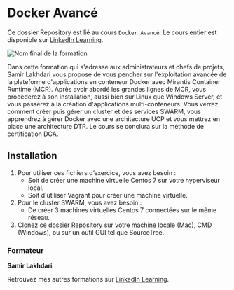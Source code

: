 # Docker Avancé

Ce dossier Repository est lié au cours `Docker Avancé`. Le cours entier est disponible sur [LinkedIn Learning][lil-course-url].

![Nom final de la formation][lil-thumbnail-url] 

Dans cette formation qui s'adresse aux administrateurs et chefs de projets, Samir Lakhdari vous propose de vous pencher sur l'exploitation avancée de la plateforme d'applications en conteneur Docker avec Mirantis Container Runtime (MCR). Après avoir abordé les grandes lignes de MCR, vous procèderez à son installation, aussi bien sur Linux que Windows Server, et vous passerez à la création d'applications multi-conteneurs. Vous verrez comment créer puis gérer un cluster et des services SWARM, vous apprendrez à gérer Docker avec une architecture UCP et vous mettrez en place une architecture DTR. Le cours se conclura sur la méthode de certification DCA.

## Installation

1. Pour utiliser ces fichiers d’exercice, vous avez besoin : 
   - Soit de créer une machine virtuelle Centos 7 sur votre hyperviseur local.
   - Soit d'utiliser Vagrant pour créer une machine virtuelle.
2. Pour le cluster SWARM, vous avez besoin :
   - De créer 3 machines virtuelles Centos 7 connectées sur le même réseau.
3. Clonez ce dossier Repository sur votre machine locale (Mac), CMD (Windows), ou sur un outil GUI tel que SourceTree. 

### Formateur

**Samir Lakhdari** 

 Retrouvez mes autres formations sur [LinkedIn Learning][lil-URL-trainer].

[0]: # (Replace these placeholder URLs with actual course URLs)
[lil-course-url]: https://www.linkedin.com/learning/docker-avance
[lil-thumbnail-url]: https://media.licdn.com/dms/image/D560DAQFzznbBJr4CnA/learning-public-crop_675_1200/0/1687941905960?e=2147483647&v=beta&t=AqtLMDIC4pvyWjsKwORhy3TLFXUVwkTm3ZrRK9Chhog
[lil-URL-trainer]: https://www.linkedin.com/learning/instructors/samir-lakhdari

[1]: # (End of FR-Instruction ###############################################################################################)
